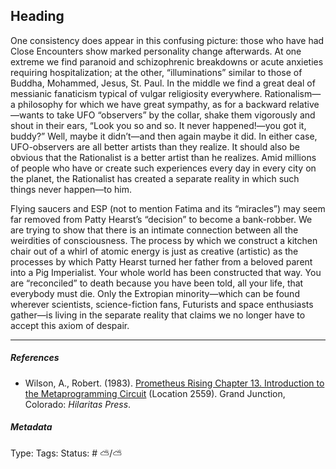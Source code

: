 ## Heading

One consistency does appear in this confusing picture: those who have had Close Encounters show marked personality change afterwards. At one extreme we find paranoid and schizophrenic breakdowns or acute anxieties requiring hospitalization; at the other, “illuminations” similar to those of Buddha, Mohammed, Jesus, St. Paul. In the middle we find a great deal of messianic fanaticism typical of vulgar religiosity everywhere. Rationalism—a philosophy for which we have great sympathy, as for a backward relative—wants to take UFO “observers” by the collar, shake them vigorously and shout in their ears, “Look you so and so. It never happened!—you got it, buddy?” Well, maybe it didn’t—and then again maybe it did. In either case, UFO-observers are all better artists than they realize. It should also be obvious that the Rationalist is a better artist than he realizes. Amid millions of people who have or create such experiences every day in every city on the planet, the Rationalist has created a separate reality in which such things never happen—to him.

Flying saucers and ESP (not to mention Fatima and its “miracles”) may seem far removed from Patty Hearst’s “decision” to become a bank-robber. We are trying to show that there is an intimate connection between all the weirdities of consciousness. The process by which we construct a kitchen chair out of a whirl of atomic energy is just as creative (artistic) as the processes by which Patty Hearst turned her father from a beloved parent into a Pig Imperialist. Your whole world has been constructed that way. You are “reconciled” to death because you have been told, all your life, that everybody must die. Only the Extropian minority—which can be found wherever scientists, science-fiction fans, Futurists and space enthusiasts gather—is living in the separate reality that claims we no longer have to accept this axiom of despair.

---

##### References

* Wilson, A., Robert. (1983). [Prometheus Rising Chapter 13. Introduction to the Metaprogramming Circuit](Prometheus%20Rising%20Chapter%2013.%20Introduction%20to%20the%20Metaprogramming%20Circuit.md) (Location 2559). Grand Junction, Colorado: *Hilaritas Press*.

##### Metadata

Type: 
Tags:
Status: # ⛅️/⛅️
